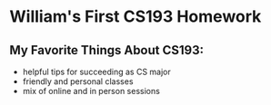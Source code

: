 # William's First CS193 Homework

## My Favorite Things About CS193:
- helpful tips for succeeding as CS major
- friendly and personal classes
- mix of online and in person sessions

